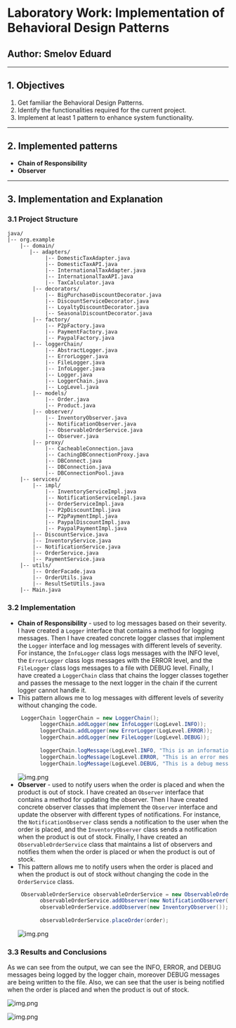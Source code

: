 # Laboratory Work: Implementation of Behavioral Design Patterns

## **Author**: Smelov Eduard

---

## **1. Objectives**
1. Get familiar the Behavioral Design Patterns.
2. Identify the functionalities required for the current project.
3. Implement at least 1 pattern to enhance system functionality.

---

## **2. Implemented patterns**
- **Chain of Responsibility**
- **Observer**

---

## **3. Implementation and Explanation**

### **3.1 Project Structure**
```plaintext
java/
|-- org.example
    |-- domain/
       |-- adapters/
            |-- DomesticTaxAdapter.java
            |-- DomesticTaxAPI.java
            |-- InternationalTaxAdapter.java
            |-- InternationalTaxAPI.java
            |-- TaxCalculator.java
        |-- decorators/
            |-- BigPurchaseDiscountDecorator.java
            |-- DiscountServiceDecorator.java
            |-- LoyaltyDiscountDecorator.java
            |-- SeasonalDiscountDecorator.java
        |-- factory/
            |-- P2pFactory.java
            |-- PaymentFactory.java
            |-- PaypalFactory.java
        |-- loggerChain/
            |-- AbstractLogger.java
            |-- ErrorLogger.java
            |-- FileLogger.java
            |-- InfoLogger.java
            |-- Logger.java
            |-- LoggerChain.java
            |-- LogLevel.java
        |-- models/
            |-- Order.java
            |-- Product.java
        |-- observer/
            |-- InventoryObserver.java
            |-- NotificationObserver.java
            |-- ObservableOrderService.java
            |-- Observer.java
        |-- proxy/
            |-- CacheableConnection.java
            |-- CachingDBConnectionProxy.java
            |-- DBConnect.java
            |-- DBConnection.java
            |-- DBConnectionPool.java
    |-- services/
        |-- impl/
            |-- InventoryServiceImpl.java
            |-- NotificationServiceImpl.java
            |-- OrderServiceImpl.java
            |-- P2pDiscountImpl.java
            |-- P2pPaymentImpl.java
            |-- PaypalDiscountImpl.java
            |-- PaypalPaymentImpl.java
        |-- DiscountService.java
        |-- InventoryService.java
        |-- NotificationService.java
        |-- OrderService.java
        |-- PaymentService.java
    |-- utils/
        |-- OrderFacade.java
        |-- OrderUtils.java
        |-- ResultSetUtils.java
    |-- Main.java
```

### **3.2 Implementation**
- **Chain of Responsibility** - used to log messages based on their severity. I have created a `Logger` interface that contains a method for logging messages.
  Then I have created concrete logger classes that implement the `Logger` interface and log messages with different levels of severity.
  For instance, the `InfoLogger` class logs messages with the INFO level, the `ErrorLogger` class logs messages with the ERROR level, and the `FileLogger` class logs messages to a file with DEBUG level.
  Finally, I have created a `LoggerChain` class that chains the logger classes together and passes the message to the next logger in the chain if the current logger cannot handle it.
- This pattern allows me to log messages with different levels of severity without changing the code.
   ```java
    LoggerChain loggerChain = new LoggerChain();
          loggerChain.addLogger(new InfoLogger(LogLevel.INFO));
          loggerChain.addLogger(new ErrorLogger(LogLevel.ERROR));
          loggerChain.addLogger(new FileLogger(LogLevel.DEBUG));
    
          loggerChain.logMessage(LogLevel.INFO, "This is an information message.");
          loggerChain.logMessage(LogLevel.ERROR, "This is an error message.");
          loggerChain.logMessage(LogLevel.DEBUG, "This is a debug message.");
    ```
  ![img.png](img/lab3/img_1.png)
- **Observer** - used to notify users when the order is placed and when the product is out of stock. I have created an `Observer` interface that contains a method for updating the observer.
  Then I have created concrete observer classes that implement the `Observer` interface and update the observer with different types of notifications.
  For instance, the `NotificationObserver` class sends a notification to the user when the order is placed, and the `InventoryObserver` class sends a notification when the product is out of stock.
  Finally, I have created an `ObservableOrderService` class that maintains a list of observers and notifies them when the order is placed or when the product is out of stock.
- This pattern allows me to notify users when the order is placed and when the product is out of stock without changing the code in the `OrderService` class.
   ```java
    ObservableOrderService observableOrderService = new ObservableOrderService();
          observableOrderService.addObserver(new NotificationObserver());
          observableOrderService.addObserver(new InventoryObserver());
    
          observableOrderService.placeOrder(order);
    ```
  ![img.png](img/lab3/img_2.png)

### **3.3 Results and Conclusions**
As we can see from the output, we can see the INFO, ERROR, and DEBUG messages being logged by the logger chain, moreover DEBUG messages are being written to the file.
Also, we can see that the user is being notified when the order is placed and when the product is out of stock.


![img.png](img/lab3/img_3.png)

![img.png](img/lab3/img_5.png)